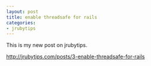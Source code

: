 ```yaml
---
layout: post
title: enable threadsafe for rails
categories:
- jrubytips
---
```

This is my new post on jrubytips.

<http://jrubytips.com/posts/3-enable-threadsafe-for-rails>
